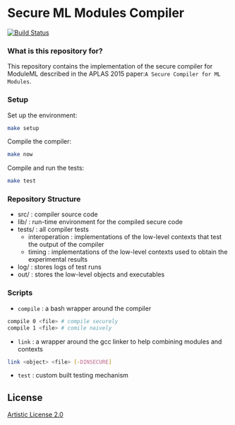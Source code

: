 Secure ML Modules Compiler
==========================================

[![Build Status](https://travis-ci.org/sylvarant/secure-ml-compiler.svg?branch=Lite)](https://travis-ci.org/sylvarant/secure-ml-compiler)

### What is this repository for? ###

This repository contains the implementation of the
secure compiler for ModuleML described in the APLAS 2015 paper:`A Secure Compiler for ML Modules`.

### Setup ###
Set up the environment:
```bash
make setup
```
Compile the compiler:
```bash
make now
```
Compile and run the tests:
```bash
make test
```

### Repository Structure ###
* src/ : compiler source code
* lib/ : run-time environment for the compiled secure code
* tests/ : all compiler tests
    * interoperation : implementations of the low-level contexts that test the output of the compiler
    * timing : implementations of the low-level contexts used to obtain the experimental results
* log/ : stores logs of test runs
* out/ : stores the low-level objects and executables

### Scripts ###

- `compile` : a bash wrapper around the compiler
```bash
compile 0 <file> # compile securely
compile 1 <file> # comile naively
```

- `link` : a wrapper around the gcc linker to help combining modules and contexts
```bash
link <object> <file> [-DINSECURE]
```

- `test` : custom built testing mechanism

## License

[Artistic License 2.0](http://www.perlfoundation.org/artistic_license_2_0)
